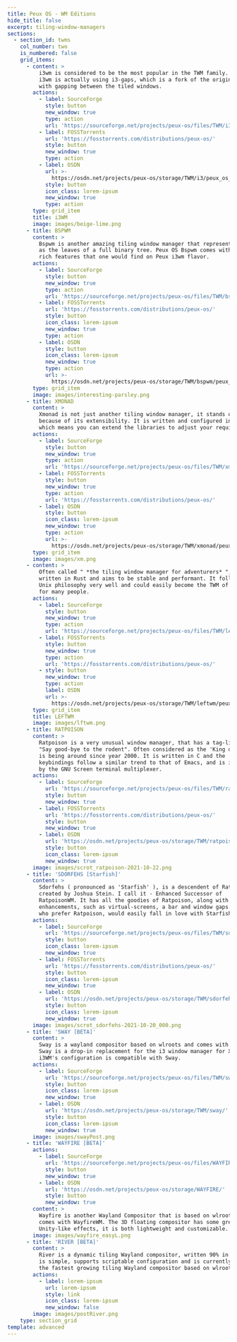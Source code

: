 ```yaml
---
title: Peux OS - WM Editions
hide_title: false
excerpt: tiling-window-managers
sections:
  - section_id: twms
    col_number: two
    is_numbered: false
    grid_items:
      - content: >
          i3wm is considered to be the most popular in the TWM family. Peux OS
          i3wm is actually using i3-gaps, which is a fork of the original i3wm
          with gapping between the tiled windows.
        actions:
          - label: SourceForge
            style: button
            new_window: true
            type: action
            url: 'https://sourceforge.net/projects/peux-os/files/TWM/i3wm/'
          - label: FOSSTorrents
            url: 'https://fosstorrents.com/distributions/peux-os/'
            style: button
            new_window: true
            type: action
          - label: OSDN
            url: >-
              https://osdn.net/projects/peux-os/storage/TWM/i3/peux_os_i3wm-stable_21.05-x86_64.iso
            style: button
            icon_class: lorem-ipsum
            new_window: true
            type: action
        type: grid_item
        title: i3WM
        image: images/beige-lime.png
      - title: BSPWM
        content: >
          Bspwm is another amazing tiling window manager that represents windows
          as the leaves of a full binary tree. Peux OS Bspwm comes with similar
          rich features that one would find on Peux i3wm flavor.
        actions:
          - label: SourceForge
            style: button
            new_window: true
            type: action
            url: 'https://sourceforge.net/projects/peux-os/files/TWM/bspwm/'
          - label: FOSSTorrents
            url: 'https://fosstorrents.com/distributions/peux-os/'
            style: button
            icon_class: lorem-ipsum
            new_window: true
            type: action
          - label: OSDN
            style: button
            icon_class: lorem-ipsum
            new_window: true
            type: action
            url: >-
              https://osdn.net/projects/peux-os/storage/TWM/bspwm/peux_os_bspwm-stable_21.05-x86_64.iso
        type: grid_item
        image: images/interesting-parsley.png
      - title: XMONAD
        content: >
          Xmonad is not just another tiling window manager, it stands out
          because of its extensibility. It is written and configured in Haskell
          which means you can extend the libraries to adjust your requirements. 
        actions:
          - label: SourceForge
            style: button
            new_window: true
            type: action
            url: 'https://sourceforge.net/projects/peux-os/files/TWM/xmonad/'
          - label: FOSSTorrents
            style: button
            new_window: true
            type: action
            url: 'https://fosstorrents.com/distributions/peux-os/'
          - label: OSDN
            style: button
            icon_class: lorem-ipsum
            new_window: true
            type: action
            url: >-
              https://osdn.net/projects/peux-os/storage/TWM/xmonad/peux_os_xmonad-stable_21.05-x86_64.iso
        type: grid_item
        image: images/xm.png
      - content: >
          Often called " *the tiling window manager for adventurers* ", is
          written in Rust and aims to be stable and performant. It follows the
          Unix philosophy very well and could easily become the TWM of choice
          for many people.
        actions:
          - label: SourceForge
            style: button
            new_window: true
            type: action
            url: 'https://sourceforge.net/projects/peux-os/files/TWM/leftwm/'
          - label: FOSSTorrents
            style: button
            new_window: true
            type: action
            url: 'https://fosstorrents.com/distributions/peux-os/'
          - style: button
            new_window: true
            type: action
            label: OSDN
            url: >-
              https://osdn.net/projects/peux-os/storage/TWM/leftwm/peux_os_leftwm-stable_21.05-x86_64.iso
        type: grid_item
        title: LEFTWM
        image: images/lftwm.png
      - title: RATPOISON
        content: >
          Ratpoison is a very unusual window manager, that has a tag-line of
          "Say good-bye to the rodent". Often considered as the 'King of WMs',
          is being around since year 2000. It is written in C and the
          keybindings follow a similar trend to that of Emacs, and is inspired
          by the GNU Screen terminal multiplexer.
        actions:
          - label: SourceForge
            url: 'https://sourceforge.net/projects/peux-os/files/TWM/ratpoison/'
            style: button
            new_window: true
          - label: FOSSTorrents
            url: 'https://fosstorrents.com/distributions/peux-os/'
            style: button
            new_window: true
          - label: OSDN
            url: 'https://osdn.net/projects/peux-os/storage/TWM/ratpoison'
            style: button
            icon_class: lorem-ipsum
            new_window: true
        image: images/scrot_ratpoison-2021-10-22.png
      - title: 'SDORFEHS [Starfish]'
        content: >
          Sdorfehs ( pronounced as 'Starfish' ), is a descendent of RatpoisonWM,
          created by Joshua Stein. I call it - Enhanced Successor of
          RatpoisonWM. It has all the goodies of Ratpoison, along with some
          enhancements, such as virtual-screens, a bar and window gaps. Those
          who prefer Ratpoison, would easily fall in love with Starfish.
        actions:
          - label: SourceForge
            url: 'https://sourceforge.net/projects/peux-os/files/TWM/sdorfehs/'
            style: button
            icon_class: lorem-ipsum
            new_window: true
          - label: FOSSTorrents
            url: 'https://fosstorrents.com/distributions/peux-os/'
            style: button
            icon_class: lorem-ipsum
            new_window: true
          - label: OSDN
            url: 'https://osdn.net/projects/peux-os/storage/TWM/sdorfehs'
            style: button
            icon_class: lorem-ipsum
            new_window: true
        image: images/scrot_sdorfehs-2021-10-20_000.png
      - title: 'SWAY [BETA]'
        content: >
          Sway is a wayland compositor based on wlroots and comes with SwayWM.
          Sway is a drop-in replacement for the i3 window manager for X11.
          i3WM's configuration is compatible with Sway.
        actions:
          - label: SourceForge
            url: 'https://sourceforge.net/projects/peux-os/files/TWM/swaywm/'
            style: button
            icon_class: lorem-ipsum
            new_window: true
          - label: OSDN
            url: 'https://osdn.net/projects/peux-os/storage/TWM/sway/'
            style: button
            icon_class: lorem-ipsum
            new_window: true
        image: images/swayPost.png
      - title: 'WAYFIRE [BETA]'
        actions:
          - label: SourceForge
            url: 'https://sourceforge.net/projects/peux-os/files/WAYFIRE/'
            style: button
            new_window: true
          - label: OSDN
            url: 'https://osdn.net/projects/peux-os/storage/WAYFIRE/'
            style: button
            new_window: true
        content: >
          Wayfire is another Wayland Compositor that is based on wlroots and
          comes with WayfireWM. The 3D floating compositor has some great
          Unity-like effects, it is both lightweight and customizable. 
        image: images/wayfire_easyL.png
      - title: 'RIVER [BETA]'
        content: >
          River is a dynamic tiling Wayland compositor, written 90% in Zig. It
          is simple, supports scriptable configuration and is currently one of
          the fastest growing tiling Wayland compositor based on wlroots.
        actions:
          - label: lorem-ipsum
            url: lorem-ipsum
            style: link
            icon_class: lorem-ipsum
            new_window: false
        image: images/postRiver.png
    type: section_grid
template: advanced
---
```

